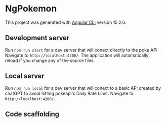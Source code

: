 # NgPokemon

This project was generated with [Angular CLI](https://github.com/angular/angular-cli) version 15.2.6.

## Development server

Run `npm run start` for a dev server that will conect directly to the poke API. Navigate to `http://localhost:4200/`. The application will automatically reload if you change any of the source files.

## Local server

Run `npm run local` for a dev server that will conect to a basic API created by chatGPT to avoid hitting pokeapi's Daily Rate Limit. Navigate to `http://localhost:4200/`.

## Code scaffolding

